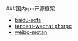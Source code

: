 ###国内rpc开源框架
- [baidu-sofa](https://github.com/baidu/sofa-pbrpc) 
- [tencent-wechat phxrpc](https://github.com/tencent-wechat/phxrpc) 
- [weibo-motan](https://github.com/weibocom/motan) 

